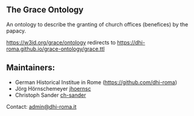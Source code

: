 
## The Grace Ontology

An ontology to describe the granting of church offices (benefices) by the papacy.

https://w3id.org/grace/ontology redirects to https://dhi-roma.github.io/grace-ontology/grace.ttl


## Maintainers: 

- German Historical Institue in Rome (https://github.com/dhi-roma)
- Jörg Hörnschemeyer [jhoernsc](https://github.com/jhoernsc) 
- Christoph Sander [ch-sander](https://github.com/ch-sander)


Contact: admin@dhi-roma.it